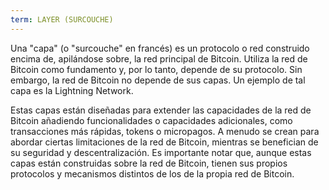 ```yaml
---
term: LAYER (SURCOUCHE)
---
```


Una "capa" (o "surcouche" en francés) es un protocolo o red construido encima de, apilándose sobre, la red principal de Bitcoin. Utiliza la red de Bitcoin como fundamento y, por lo tanto, depende de su protocolo. Sin embargo, la red de Bitcoin no depende de sus capas. Un ejemplo de tal capa es la Lightning Network.

Estas capas están diseñadas para extender las capacidades de la red de Bitcoin añadiendo funcionalidades o capacidades adicionales, como transacciones más rápidas, tokens o micropagos. A menudo se crean para abordar ciertas limitaciones de la red de Bitcoin, mientras se benefician de su seguridad y descentralización. Es importante notar que, aunque estas capas están construidas sobre la red de Bitcoin, tienen sus propios protocolos y mecanismos distintos de los de la propia red de Bitcoin.